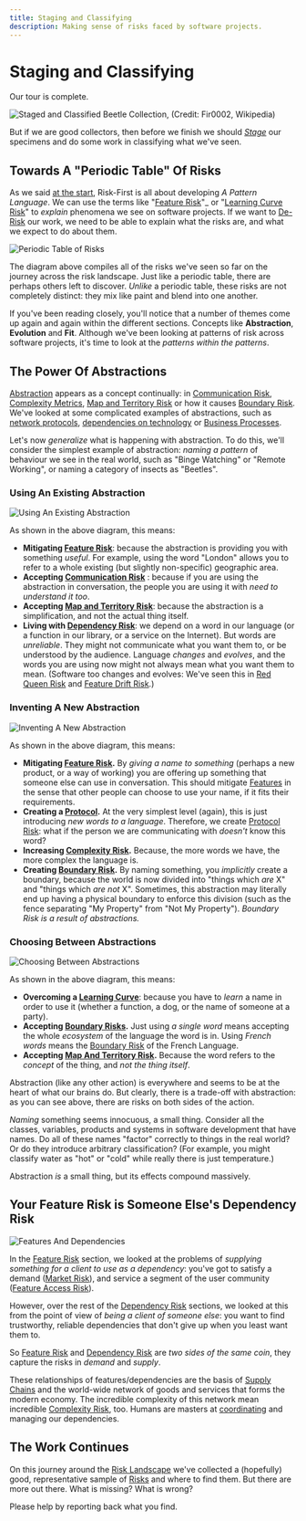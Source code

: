```yaml
---
title: Staging and Classifying
description: Making sense of risks faced by software projects.
---
```


# Staging and Classifying

Our tour is complete.  

![Staged and Classified Beetle Collection, (Credit: Fir0002, Wikipedia)](images/Beetle_collection_short.jpg)

But if we are good collectors, then before we finish we should _[Stage](https://en.wikipedia.org/wiki/Entomological_equipment_for_mounting_and_storage)_ our specimens and do some work in classifying what we've seen.

## Towards A "Periodic Table" Of Risks

As we said [at the start](A-Pattern-Language), Risk-First is all about developing _A Pattern Language_.  We can use the terms like "[Feature Risk](Feature-Risk)"_ or "[Learning Curve Risk](Communication-Risk#learning-curve-risk)" to _explain_ phenomena we see on software projects.   If we want to [De-Risk](De-Risking) our work, we need to be able to explain what the risks are, and what we expect to do about them.

![Periodic Table of Risks](images/generated/staging-and-classifying/periodic-table-large.png)

The diagram above compiles all of the risks we've seen so far on the journey across the risk landscape.  Just like a periodic table, there are perhaps others left to discover.   _Unlike_ a periodic table, these risks are not completely distinct: they mix like paint and blend into one another.  

If you've been reading closely, you'll notice that a number of themes come up again and again within the different sections.   Concepts like **Abstraction**, **Evolution** and **Fit**.  Although we've been looking at patterns of risk across software projects, it's time to look at the _patterns within the patterns_. 

## The Power Of Abstractions

[Abstraction](Glossary#abstraction) appears as a concept continually: in [Communication Risk](Communication-Risk), [Complexity Metrics](Complexity-Risk#kolmogorov-complexity), [Map and Territory Risk](Map-And-Territory-Risk) or how it causes [Boundary Risk](Boundary-Risk).  We've looked at some complicated examples of abstractions, such as [network protocols](Communication-Risk#protocols), [dependencies on technology](Software-Dependency-Risk#software-tools) or [Business Processes](Process-Risk#the-purpose-of-process).

Let's now _generalize_ what is happening with abstraction.  To do this, we'll consider the simplest example of abstraction:  _naming a pattern_ of behaviour we see in the real world, such as "Binge Watching" or "Remote Working", or naming a category of insects as "Beetles".

### Using An Existing Abstraction

![Using An Existing Abstraction](images/generated/staging-and-classifying/depending-abstraction.png)

As shown in the above diagram, this means:

 - **Mitigating [Feature Risk](Feature-Risk)**: because the abstraction is providing you with something _useful_.  For example, using the word "London" allows you to refer to a whole existing (but slightly non-specific) geographic area.
 - **Accepting [Communication Risk](Communication-Risk)** : because if you are using the abstraction in conversation, the people you are using it with _need to understand it too_.
 - **Accepting [Map and Territory Risk](Map-And-Territory-Risk)**: because the abstraction is a simplification, and not the actual thing itself.
 - **Living with [Dependency Risk](Dependency-Risk)**:  we depend on a word in our language (or a function in our library, or a service on the Internet).  But words are _unreliable_.  They might not communicate what you want them to, or be understood by the audience.  Language _changes_ and _evolves_, and the words you are using now might not always mean what you want them to mean.  (Software too changes and evolves:  We've seen this in [Red Queen Risk](Scarcity-Risk#red-queen-risk) and [Feature Drift Risk](Feature-Risk#feature-drift-risk).)
 
### Inventing A New Abstraction  

![Inventing A New Abstraction](images/generated/staging-and-classifying/inventing-abstraction.png)

As shown in the above diagram, this means:

- **Mitigating [Feature Risk](Feature-Risk).**  By _giving a name to something_ (perhaps a new product, or a way of working) you are offering up something that someone else can use in conversation.  This should mitigate [Features](Feature-Risk) in the sense that other people can choose to use your name, if it fits their requirements.  
- **Creating a [Protocol](Communication-Risk#protocols).**  At the very simplest level (again), this is just introducing _new words to a language_.   Therefore, we create [Protocol Risk](Communication-Risk#protocol-risk):  what if the person we are communicating with _doesn't_ know this word?  
- **Increasing [Complexity Risk](Complexity-Risk).** Because, the more words we have, the more complex the language is.
- **Creating [Boundary Risk](Boundary-Risk).**  By naming something, you _implicitly_ create a boundary, because the world is now divided into "things which _are_ X" and "things which _are not_ X".   Sometimes, this abstraction may literally end up having a physical boundary to enforce this division (such as the fence separating "My Property" from  "Not My Property"). _Boundary Risk is a result of abstractions._
    
### Choosing Between Abstractions

![Choosing Between Abstractions](images/generated/staging-and-classifying/choosing-abstraction.png)

As shown in the above diagram, this means:
 - **Overcoming a [Learning Curve](Communication-Risk#learning-curve-risk)**: because you have to _learn_ a name in order to use it (whether a function, a dog, or the name of someone at a party).
 - **Accepting [Boundary Risks](Boundary-Risk).**  Just using _a single word_ means accepting the whole _ecosystem_ of the language the word is in.  Using _French words_ means the [Boundary Risk](Boundary-Risk) of the French Language. 
 - **Accepting [Map And Territory Risk](Map-And-Territory-Risk).** Because the word refers to the _concept_ of the thing, and _not the thing itself_.

Abstraction (like any other action) is everywhere and seems to be at the heart of what our brains do.  But clearly, there is a trade-off with abstraction: as you can see above, there are risks on both sides of the action.   

_Naming_ something seems innocuous, a small thing.  Consider all the classes, variables, products and systems in software development that have names.  Do all of these names "factor" correctly to things in the real world?  Or do they introduce arbitrary classification?  (For example, you might classify water as "hot" or "cold" while really there is just temperature.)   

Abstraction _is_ a small thing, but its effects compound massively.

## Your Feature Risk is Someone Else's Dependency Risk

![Features And Dependencies](images/generated/staging-and-classifying/features-and-dependencies.png)

In the [Feature Risk](Feature-Risk) section, we looked at the problems of _supplying something for a client to use as a dependency_:  you've got to satisfy a demand ([Market Risk](Feature-Risk#market-risk)), and service a segment of the user community ([Feature Access Risk](Feature-Risk#feature-access-risk)).    

However, over the rest of the [Dependency Risk](Dependency-Risk) sections, we looked at this from the point of view of _being a client of someone else_:  you want to find trustworthy, reliable dependencies that don't give up when you least want them to.

So [Feature Risk](Feature-Risk) and [Dependency Risk](Dependency-Risk) are _two sides of the same coin_, they capture the risks in _demand_ and _supply_.   

These relationships of features/dependencies are the basis of [Supply Chains](https://en.wikipedia.org/wiki/Supply_chain) and the world-wide network of goods and services that forms the modern economy.  The incredible complexity of this network mean incredible [Complexity Risk](Complexity-Risk), too.  Humans are masters at [coordinating](Coordination-Risk) and managing our dependencies. 

## The Work Continues

On this journey around the [Risk Landscape](Risk-Landscape) we've collected a (hopefully) good, representative sample of [Risks](Glossary#Risk) and where to find them.  But there are more out there.  What is missing?  What is wrong?

Please help by reporting back what you find.


